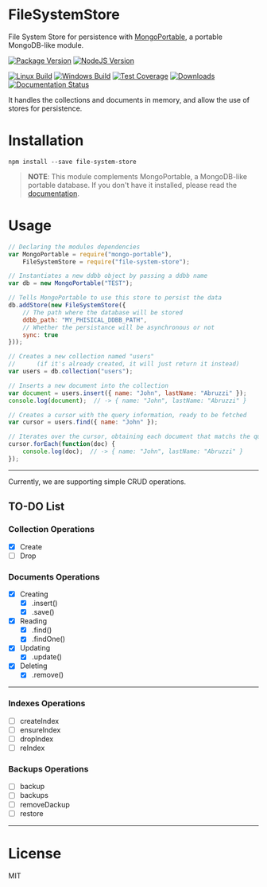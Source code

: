 # FileSystemStore
File System Store for persistence with [MongoPortable][Repo-MongoPortable], a portable MongoDB-like module.

[![Package Version][npm-image]][npm-url]
[![NodeJS Version][node-image]][node-url]

[![Linux Build][travis-image]][travis-url]
[![Windows Build][appveyor-image]][appveyor-url]
[![Test Coverage][coveralls-image]][coveralls-url]
[![Downloads][downloads-image]][npm-url]
[![Documentation Status][docs-image]][docs-url]

It handles the collections and documents in memory, and allow the use of stores for persistence.

# Installation
```shell
npm install --save file-system-store
```

>**NOTE**: This module complements MongoPortable, a MongoDB-like portable database.
If you don't have it installed, please read the [documentation][Repo-MongoPortable].

# Usage
```javascript
// Declaring the modules dependencies
var MongoPortable = require("mongo-portable"),
    FileSystemStore = require("file-system-store");

// Instantiates a new ddbb object by passing a ddbb name
var db = new MongoPortable("TEST");

// Tells MongoPortable to use this store to persist the data
db.addStore(new FileSystemStore({
    // The path where the database will be stored
    ddbb_path: "MY_PHISICAL_DDBB_PATH",
    // Whether the persistance will be asynchronous or not
    sync: true
}));

// Creates a new collection named "users" 
//      (if it's already created, it will just return it instead)
var users = db.collection("users");

// Inserts a new document into the collection
var document = users.insert({ name: "John", lastName: "Abruzzi" });
console.log(document);  // -> { name: "John", lastName: "Abruzzi" }

// Creates a cursor with the query information, ready to be fetched
var cursor = users.find({ name: "John" });

// Iterates over the cursor, obtaining each document that matchs the query
cursor.forEach(function(doc) {
    console.log(doc);  // -> { name: "John", lastName: "Abruzzi" }
});
```

----------

Currently, we are supporting simple CRUD operations.

## TO-DO List
### Collection Operations
- [X] Create
- [ ] Drop

### Documents Operations
- [X] Creating
    * [X] .insert()
    * [X] .save()
- [X] Reading
    * [X] .find()
    * [X] .findOne()
- [X] Updating
    * [X] .update()
- [X] Deleting
    * [X] .remove()

----------

### Indexes Operations
- [ ] createIndex
- [ ] ensureIndex
- [ ] dropIndex
- [ ] reIndex

### Backups Operations
- [ ] backup
- [ ] backups
- [ ] removeDackup
- [ ] restore

----------

# License

MIT

[Repo-MongoPortable]: https://github.com/EastolfiWebDev/MongoPortable

[mongo-db-command]: https://docs.mongodb.com/manual/reference/command/

[API-MongoPortable]: https://github.com/EastolfiWebDev/MongoPortable/blob/master/api/MongoPortable.md
[API-Collection]: https://github.com/EastolfiWebDev/MongoPortable/blob/master/api/Collection.md
[API-Cursor]: https://github.com/EastolfiWebDev/MongoPortable/blob/master/api/Cursor.md

[Module-FileSystemStore]: https://github.com/EastolfiWebDev/FileSystemStore
[API-FileSystemStore]: https://github.com/EastolfiWebDev/FileSystemStore/blob/master/api/FileSystemStore.md

[npm-image]: https://img.shields.io/npm/v/file-system-store.svg?label=Package%20Version
[npm-url]: https://www.npmjs.com/package/file-system-store
[node-image]: https://img.shields.io/badge/node-v4.4.0-blue.svg?label=Node%20Version
[node-url]: https://nodejs.org/en/
[travis-image]: https://img.shields.io/travis/EastolfiWebDev/FileSystemStore.svg?label=linux
[travis-url]: https://travis-ci.org/EastolfiWebDev/FileSystemStore
[appveyor-image]: https://img.shields.io/appveyor/ci/eastolfi/filesystemstore/master.svg?label=windows
[appveyor-url]: https://ci.appveyor.com/project/eastolfi/filesystemstore
[coveralls-image]: https://coveralls.io/repos/github/EastolfiWebDev/FileSystemStore/badge.svg?branch=master
[coveralls-url]: https://coveralls.io/github/EastolfiWebDev/FileSystemStore?branch=master
[downloads-image]: https://img.shields.io/npm/dt/file-system-store.svg
[docs-image]: https://readthedocs.org/projects/filesystemstore/badge/?version=latest
[docs-url]: http://filesystemstore.readthedocs.io/en/latest/?badge=latest
